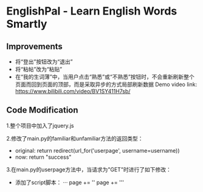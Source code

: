 # EnglishPal - Learn English Words Smartly

## Improvements
- 将“登出”按钮改为“退出”
- 将“粘帖”改为“粘贴”
- 在“我的生词薄”中，当用户点击“熟悉”或“不熟悉”按钮时，不会重新刷新整个页面而回到页面的顶部，而是采取异步的方式局部刷新数据
Demo video link: https://www.bilibili.com/video/BV1SY411H7sb/

## Code Modification
1.整个项目中加入了jquery.js

2.修改了main.py的familiar和unfamiliar方法的返回类型：
- original: return redirect(url_for('userpage', username=username))
- now: return "success"

3.在main.py的userpage方法中，当请求为"GET"时进行了如下修改：
- 添加了script脚本：
···
    page += '<script type="text/javascript" src="static/js/jquery.js"></script>'
          page += '''
                   <script>
                   
                       $(function(){
                       
                          familiar(index);
                          
                          unfamiliar(index);
                          
                       });
                       function familiar(index) {
                       
                          var username = $("#username").text();
                          
                          var word = $("#word_" + index).text();
                          
                          var freq = $("#freq_" + index).text();
                          
                          $.ajax({
                          
                              type:"get",
                              
                              url:"/" + username + "/" + word + "/familiar",
                              
                              success:function(resp){
                              
                                  var new_freq = freq - 1;
                                  
                                  if(new_freq <1) {
                                  
                                      $("#p_" + index).remove();
                                      
                                  } else {
                                  
                                      $("#freq_" + index).text(new_freq);
                                      
                                  }
                                  
                              }
                              
                          });
                          
                       }
                       function unfamiliar(index) {
                       
                          var username = $("#username").text();
                          
                          var word = $("#word_" + index).text();
                          
                          var freq = $("#freq_" + index).text();
                          
                          $.ajax({
                          
                              type:"get",
                              
                              url:"/" + username + "/" + word + "/unfamiliar",
                              
                              success:function(resp){
                              
                                  var new_freq = parseInt(freq) + 1;
                                  
                                  $("#freq_" + index).text(new_freq);
                                  
                              }
                              
                          });
                          
                       }
                       
                   </script>
                   
                  '''
···
- 为p标签，“熟悉”和“不熟悉”按钮添加了id：
···
    page += '<p id="p_%d" class="new-word" > <a class="btn btn-light" id="word_%d" href="%s" role="button">%s</a>(<a id="freq_%d" title="%s" >%d</a>) <a class="btn btn-success" href="javascript:void(0);" onclick="familiar(%d)" role="button">熟悉</a> <a class="btn btn-warning" href="javascript:void(0);" onclick="unfamiliar(%d)" role="button">不熟悉</a> <a class="btn btn-danger" href="del(%d)" role="button">删除</a> </p>\n ' % (sorted_lst.index(x), sorted_lst.index(x), youdao_link(word), word, sorted_lst.index(x), '; '.join(d[word]), freq, sorted_lst.index(x), sorted_lst.index(x), sorted_lst.index(x))
···

